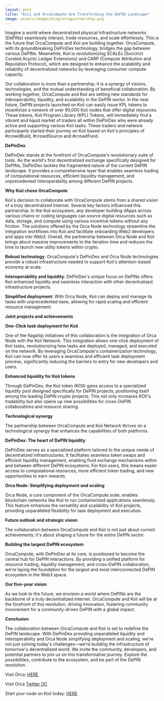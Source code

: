 ```yaml
---
layout: post
title: "Koii and OrcaCompute Are Transforming the DePIN Landscape"
image: assets/images/blog/orcapartnership.png
---
```


Imagine a world where decentralized physical infrastructure networks (DePINs) seamlessly interact, trade resources, and scale effortlessly. This is the future that OrcaCompute and Koii are building together. OrcaCompute, with its groundbreaking DePinDex technology, bridges the gap between various DePINs. Meanwhile, Koii is revolutionizing SCALEs (Succinct Curated Acyclic Ledger Extensions) and CARP (Compute Attribution and Reputation Protocol), which are designed to enhance the scalability and reliability of decentralized networks by leveraging consumer compute capacity.

Our collaboration is more than a partnership; it is a synergy of visions, technologies, and the mutual understanding of beneficial collaboration. By working together, OrcaCompute and Koii are setting new standards for interoperability, liquidity, and scalability in the DePIN sector. In the near future, DePIN projects launched on Koii can easily issue KPL tokens to incentivize a network of over 90,000 Koii nodes that offer digital resources. These tokens, Koii Program Library (KPL) Tokens, will immediately find a vibrant and liquid market of traders all within DePinDex who were already active and supporting various Koii tasks. These traders and network participants started their journey on Koii based on Koii's principles of #crowdBuild, #crowdSource and #crowdFund. 

**DePinDex**  

DePinDex stands at the forefront of OrcaCompute's revolutionary suite of tools. As the world's first decentralized exchange specifically designed for DePINs, DePinDex tackles the fragmented nature of the current DePIN landscape. It provides a comprehensive layer that enables seamless trading of computational resources, efficient liquidity management, and unprecedented interoperability among different DePIN projects.

**Why Koii chose OrcaCompute**

Koii's decision to collaborate with OrcaCompute stems from a shared vision of a truly decentralized internet. Several key factors influenced this partnership:
In the Koii ecosystem, any developer building dApps across various chains or coding languages can source digital resources such as data, storage, and compute using various incentive tokens without any friction. The solutions offered by the Orca Node technology streamline the integration workflows into Koii and facilitate onboarding Web2 developers and apps into Web3. Overall, the partnership between Orca Node and Koii brings about massive improvements to the iteration time and reduces the time to launch new utility tokens within crypto.

**Robust technology**: OrcaCompute's DePinDex and Orca Node technologies provide a robust infrastructure needed to support Koii's attention-based economy at scale.

**Interoperability and liquidity**: DePinDex's unique focus on DePINs offers Koii enhanced liquidity and seamless interaction with other decentralized infrastructure projects.

**Simplified deployment**: With Orca Node, Koii can deploy and manage its tasks with unprecedented ease, allowing for rapid scaling and efficient resource management.

**Joint projects and achievements**

**One-Click task deployment for Koii**

One of the flagship initiatives of this collaboration is the integration of Orca Node with the Koii Network. This integration allows one-click deployment of Koii tasks, revolutionizing how tasks are deployed, managed, and executed on the network. By leveraging OrcaCompute's containerization technology, Koii can now offer its users a seamless and efficient task deployment process, significantly reducing the barriers to entry for new developers and users.

**Enhanced liquidity for Koii tokens**

Through DePinDex, the Koii token (KOII) gains access to a specialized liquidity pool designed specifically for DePIN projects, positioning itself among the leading DePIN crypto projects. This not only increases KOII's tradability but also opens up new possibilities for cross-DePIN collaborations and resource sharing.

**Technological synergy**

The partnership between OrcaCompute and Koii Network thrives on a technological synergy that enhances the capabilities of both platforms.

**DePinDex: The heart of DePIN liquidity**

DePinDex serves as a specialized platform tailored to the unique needs of decentralized infrastructures. It facilitates seamless token swaps and efficient liquidity management, enabling fluid exchange mechanisms within and between different DePIN ecosystems. For Koii users, this means easier access to computational resources, more efficient token trading, and new opportunities to earn rewards.

**Orca Node: Simplifying deployment and scaling**

Orca Node, a core component of the OrcaCompute suite, enables blockchain networks like Koii to run containerized applications seamlessly. This feature enhances the versatility and scalability of Koii projects, providing unparalleled flexibility for task deployment and execution.

**Future outlook and strategic vision**

The collaboration between OrcaCompute and Koii is not just about current achievements; it's about shaping a future for the entire DePIN sector.

**Building the largest DePIN ecosystem**

OrcaCompute, with DePinDex at its core, is positioned to become the central hub for DePIN interactions. By providing a unified platform for resource trading, liquidity management, and cross-DePIN collaboration, we're laying the foundation for the largest and most interconnected DePIN ecosystem in the Web3 space.

**Our five-year vision**

As we look to the future, we envision a world where DePINs are the backbone of a truly decentralized internet. OrcaCompute and Koii will be at the forefront of this revolution, driving innovation, fostering community involvement for a community-driven DePIN with a global impact.

**Conclusion**

The collaboration between OrcaCompute and Koii is set to redefine the DePIN landscape. With DePinDex providing unparalleled liquidity and interoperability and Orca Node simplifying deployment and scaling, we're not just solving today's challenges—we're building the infrastructure of tomorrow's decentralized world.
We invite the community, developers, and potential partners to join us on this transformative journey. Explore the possibilities, contribute to the ecosystem, and be part of the DePIN revolution.


Visit Orca: [HERE](www.orcaCompute.com)
 
Visit Orca [Twitter (X)](https://x.com/OrcaCompute)

Start your node on Koii today: [HERE](https://www.koii.network/nodes)
